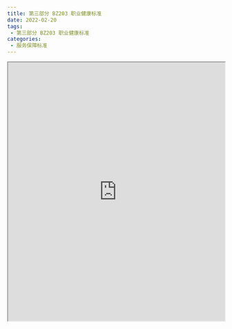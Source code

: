 ```yaml
---
title: 第三部分 BZ203 职业健康标准
date: 2022-02-20
tags:
 - 第三部分 BZ203 职业健康标准
categories:
 - 服务保障标准
---
```




<iframe src="https://wanli.yourtools.icu/pdf/web/viewer.html?file=https://vkceyugu.cdn.bspapp.com/VKCEYUGU-f2824a45-8901-4778-8647-e91230414af7/c8126c07-f0f5-4512-8285-fa5ea03cbea5.pdf" width="100%" height="600px"></iframe>
